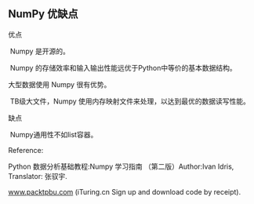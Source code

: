 ## NumPy 优缺点

优点

​    Numpy 是开源的。

​    Numpy 的存储效率和输入输出性能远优于Python中等价的基本数据结构。

   大型数据使用 Numpy 很有优势。

​    TB级大文件，Numpy 使用内存映射文件来处理，以达到最优的数据读写性能。

缺点

​    Numpy通用性不如list容器。





Reference:

Python 数据分析基础教程:Numpy 学习指南 （第二版）Author:Ivan Idris, Translator: 张驭宇.

www.packtpbu.com (iTuring.cn Sign up and download code by receipt). 

